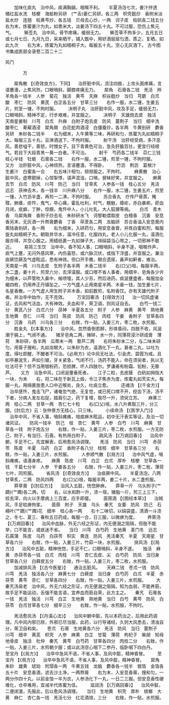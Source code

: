 <!-- { "loadSidebar": true } -->
　　加味化痰丸　治中风，痰满胸膈，咽喉不利。　　半夏汤泡七次，姜汁拌透　橘红盐水洗　桔梗　海蛤粉另研　(艹舌)蒌仁另研，各三两　枳壳麸炒　香附米淡盐水炒　连翘　枯黄芩炒，各五钱　贝母去心炒，一两　诃子皮　枯矾各二钱五分　　右为末，炼蜜姜汁为丸，如黍米大，淡姜汤下四五十丸。不可过服，恐伤上焦元气。
　　豨莶丸　治中风，骨节疼痛，缓弱无力。　　豨莶草不拘多少，五月五日或七月七日、九月九日，采来晒干，铺入甑中，用好酒层层匀洒，蒸之，复晒，如此九次　　右为末，炼蜜为丸如梧桐子大。每服五十丸，空心无灰酒下。
古今图书集成医部全录卷二百二十二

风门

　　　　方

　　犀角散 【《奇效良方》，下同】 　治肝脏中风，流注四肢，上攻头面疼痛，言语蹇濇，上焦风热，口眼喎斜，脚膝疼痛无力。　　犀角　石膏各二钱　羌活　羚羊角各一钱半　人参　菊花　独活　黄芩　天麻　枳谷麸炒　当归　芎藭　白朮　酸　枣仁　防风　黄芪　白芷各五分　甘草三分　　右作一服，水二锺，生姜五片，煎至一锺，不拘时服。
　　决明子丸　治肝脏中风，攻及手足，缓弱无力，口眼喎斜，精神不定，行步艰难，并宜服之。
　　决明子　天雄炮去皮　独活　天南星姜制　川芎　白朮　升麻　白附子炮去皮　防风　蔓荆子　当归　细辛洗　酸枣仁　萆薢酒浸　犀角屑　白花蛇肉酒浸　白僵蚕炒，各半两　牛黄别研　麝香另研　朱砂各二钱半　　右为细末，入牛黄等三味，再研和匀，炼蜜为丸如梧桐子大。每服三五十丸，豆淋酒送下，不拘时服。
　　射干汤　治肝经受病，多汗恶风，善悲嗌干，善怒，时憎女子。目下青黄色可治，急灸肝腧百壮，更宜行经顺气。若目下大段青黑一黄一白者。不可治。
　　射干　芍药各二钱半　苡仁三钱　桂心半钱　牡蛎　石膏各二钱　　右作一服，水二锺，煎至一锺，不拘时服。　　又方　治肝脏中风，心神烦热，言语蹇濇，不得卧。
　　竹沥　荆沥　葛根汁　生姜汁　白蜜各一合　　右五味汁相匀，频频服之，不拘时。
　　麻黄散　治心脏中风，虚寒颤掉，心惊掣悸，语声混浊，口喎，冒昧好笑，并宜服之。　　麻黄去节　白朮　防风　川芎　防己　当归　甘草炙　人参各一钱　桂心五分　羌活　远志　茯神去木，各一钱半　川升麻八分　　右作一服，水二锺，生姜五片，煎至一锺，入竹沥半盏，再煎一二沸，不拘时服。
　　苏合香丸　疗传尸骨蒸，殗殜，肺痿，疰忤，鬼气，卒心痛，霍乱吐利，时气，魑魅，瘴疟，赤白暴痢，瘀血月闭，痃癖，丁肿，惊癎，鬼忤中人，小儿吐乳，大人狐狸等病。　　白朮　青木香　乌犀角屑　香附子炒去毛　朱砂研水飞　诃黎勒煨取皮　白檀香　沉香　安息香另末，无灰酒一升熬膏麝香　丁香　荜茇各二两　龙脑研　苏合香油入安息膏内　熏陆香别研，各一两　　右为细末，入研药匀，用安息香膏，并炼白蜜和剂，每服旋丸如梧桐子大。朝取井华水，温冷任意，化服四丸，老人小儿化服一丸，温酒化服亦得，并空心服之。用蜡纸裹一丸如弹子大，绯绢袋当心带之，一切邪神不敢近。
　　易简三生饮　治卒中，昏不知人事，口眼喎斜，半身不遂，咽喉作声，痰气上壅，无问外感风寒，内伤喜怒，或六脉沉伏，或指下浮盛，并宜服之。兼治痰厥饮厥及气虚眩运，悉有神效。但口开手撒，眼合遗尿，鼻声如鼾者，难治。　　天南星一两　川乌去皮　生附子各半两　木香二钱半　　右(口父)咀，每服半两，水二盏，姜十片，煎至六分，去滓温服。或口噤不省人事者，用细辛、皂角各少许为细末，以芦管吹入鼻中，候喷嚏，其人少苏，然后进药。痰涎壅盛者，每服加全蝎四枚，仍用养正丹镇坠之。一方气盛人止用南星半两、木香一钱，加生姜七片，名星香散。一方气虚人用生附子并木香，如前数煎，名附香饮。亦有天雄代附子者。并治卒中始作，无不克效。
　　万宝回春汤 【《得效方》】 　治一切风虚诸证，去风和气活血，大有神效。夫血和平，荣卫调，则风证自去。　　白芍一钱二分　黄芪八分　白朮六分　茯神　半夏各五分　附子　人参　麻黄　黄芩　熟地黄　生地黄　杏仁　川芎　当归　陈皮　防风　防己　肉桂　干姜　香附子　甘草各四分　沉香　乌药　川乌各三分　　右銼，作一贴，入姜三片，枣二枚，水煎服。
　　胜金丸 【《本事方》】 　治中风，忽然昏倒若醉，形体昏闷，四肢不收，风涎潮于膈上，气闭不通。　　猪牙皂角二两，捶碎，水一升，同薄荷浸汁研成膏　薄荷　 朱砂研，各半两　瓜蒂末一两　藜芦二两　　右将朱砂末二分，与二味末研匀，用膏子搜和，丸如龙眼大，以朱砂为衣，温酒化下一丸，甚者二丸，以吐为度。得吐即醒，不醒者不可治。《必用方》论中风无吐法，引金虎、碧霞为戒。且如卒暴涎生，声如引锯，牙关紧急，气闭不行，汤药不能入，命在须臾者，执以无吐法可乎？但不当用银粉药，恐损脾，坏人四肢尔。罗谦甫有粉霜、铅粉，无藜芦。　　又方　治急中风，口闭涎壅垂死者。　　江子二粒，去皮膜　白矾如拇指大一块，为末　　右，将二味在于新瓦上煅，令江子焦赤为度，炼蜜丸如芡实大。每服一丸，用绵裹放患人口中近喉处，良久，吐痰立愈。
　　还魂汤 【《千金方》】 　治卒感忤，鬼击飞尸，诸奄忽气绝，无复觉，或已死口噤不开，挖齿下汤，汤不下者，分病人发左右捉，踏肩引之，药下复增，取尽一升，须臾立苏。　　麻黄三两　桂心二两　甘草一两　杏仁七十粒　　右(口父)咀，水八升煮取三升，分三服。《肘后方》云：张仲景方无桂心，只三味。
　　小续命汤 【《医学入门》】 　治卒中风，不省人事，喎斜瘫痪，喑痖麻木眩运，初中无汗表实等证，及治一切诸风证。　　防风一钱半　防己　桂　杏仁　黄芩　人参　白芍　川芎　麻黄　甘草各一钱　附子炮五分　　右銼，作一贴，入姜三片，枣二枚，水煎服。一方无防己、附子，有当归、石膏。有热用白附子。
　　疏风汤 【《万病回春》】 　治风中腑，手足不仁。先宜解表，后用愈风汤调理。　　羌活　防风　当归　川芎　赤茯苓　陈皮　半夏　乌药　白芷　香附子各八分　桂枝　细辛　甘草各三分　　右銼，作一贴，入姜三片，水煎服。
　　人参顺气散 【《局方》】 　治中风气虚，喎斜瘫痪，语濇身疼。　　麻黄　陈皮　川芎　白芷　白朮　厚朴　桔梗　甘草各一钱　干葛七分半　人参　干姜各五分　　右銼，作一贴，入姜三片，枣二枚，薄荷七叶，同煎服。
　　省风汤 【《奇效良方》】 　治痰厥中风。　　半夏汤泡，八两　甘草炙，二两　防风四两　　右(口父)咀，每服半两，姜二十片，水二盏煎服。
　　莽草膏 【《肘后方》】 　治风入五脏，恍惚肿痹。　　莽草一斤　乌头附子(艹蹢)(艹躅)各二两，切　　右，以水和酢一升，渍一宿，猪脂一斤，煎三上三下，绞去滓，向火以手摩病上三百度，应手即瘥。
　　茵蓣酒 【《图经本草》】 　治贼风，手足枯痹拘挛。　　茵蓣　附子　天雄　乌头　秦艽　女萎　防风　防己　石楠叶(艹蹢)(艹躅)花　细辛　桂心各一两　　右十二味切，以绢袋盛，清酒一斗渍之，冬七、夏三、春秋五日药成。每服一合，日三服，以微痹为度。
　　养荣汤 【《万病回春》】 　治风中血脉，外无六经之形证，内无便溺之阻隔，但肢不能举，口不能言，或痰迷不省。　　当归　川芎　白芍药　生地黄　麦门冬　远志　石菖蒲　陈皮　乌药　白茯苓　枳实　黄连　防风　羌活秦艽　半夏　天南星　甘草各六分　　右銼，作一贴，入姜三片，竹茹一块，水煎服。
　　排风汤 【《局方》】 　治风中五脏，精神恍惚，手足不仁，口眼喎斜，半身不遂。　　独活　麻黄　赤茯苓各一钱　白朮　肉桂　川芎　杏仁去皮、尖　白芍药　防风　当归身　甘草各八分　白藓皮五分　　右銼，作一贴，入姜三片，枣二枚，水煎服。
　　加减排风汤 【《古今医鉴》】 　通治五脏风。　　天麻二钱　苍朮一钱　防风　川芎　羌活　独活各八分　麻黄七分　白藓皮　当归身　白芍药　白朮　半夏　赤茯苓　黄芩　杏仁　甘草各四分　　右銼，作一贴，入姜三片，水煎服。
　　大秦艽汤易老　治中风，外无六经之形证，内无便溺之阻隔，知为血弱，不能养筋，故手足不能运动，舌强不能言语，宜养血而筋自荣，此方主之。　　秦艽　石膏各一钱　羌活　独活　川芎　白芷　生地黄　熟地黄　当归　白芍　黄芩　防风　白茯苓　白朮甘草各七分　细辛三分　　右銼，作一贴，水煎服，不拘时。

　　羌活愈风汤 【《丹溪心法》】 　治风中腑中脏，先以本药治之，后用此药调理。凡中风内邪已除，外邪已尽当服，此药，以行导诸经，久则大风悉去，清浊自分，荣卫自和矣。　　苍朮　石膏　生地黄各六分　羌活　防风　当归　蔓荆子　川芎　细辛　黄芪　枳壳　人参　麻黄　白芷　甘菊　薄荷　枸杞子　柴胡　知母　地骨皮　独活　杜仲　秦艽　黄芩　白芍药　甘草各四分　肉桂二分　　右銼，作一贴，入姜三片，水煎朝夕服；或以此汤空心咽下二参丹，临卧咽下四白丹。　　至宝丹【《局方》】 　治卒中急风不语，不省人事，及风中脏，精神昏冒。
　　至宝丹 【《局方》】 　治卒中急风不语，不省人事，及风中脏，精神昏冒。　　犀角　朱砂　雄黄　琥珀　玳瑁各一两　牛黄五钱　龙脑　麝香各一钱半　银箔　金箔各五十片　安息香酒，滤去沙土净，一两熬膏　　右为末，入安息香膏，搜和匀，一两分作四十丸，以前金箔一半为衣，人参汤化下一丸，一日二三服。但安息香性硬难化，仓卒难用，宜减半代炼蜜为佳。
　　滋润汤 【《万病回春》】 　治风中脏，二便闭濇，先服此，后以愈风汤调理。　　当归　生地黄　枳壳　厚朴　槟榔　大黄　麻仁　杏仁各一钱　羌活七分　红花酒焙，三分　　右銼，作一贴，水煎服。

